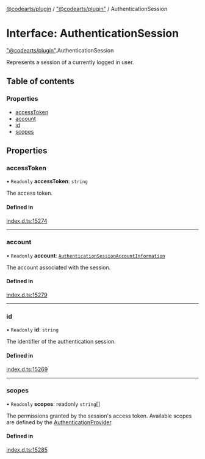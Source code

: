 [@codearts/plugin](../README.md) / ["@codearts/plugin"](../modules/_codearts_plugin_.md) / AuthenticationSession

# Interface: AuthenticationSession

["@codearts/plugin"](../modules/_codearts_plugin_.md).AuthenticationSession

Represents a session of a currently logged in user.

## Table of contents

### Properties

- [accessToken](codearts_plugin_.AuthenticationSession.md#accesstoken)
- [account](codearts_plugin_.AuthenticationSession.md#account)
- [id](codearts_plugin_.AuthenticationSession.md#id)
- [scopes](codearts_plugin_.AuthenticationSession.md#scopes)

## Properties

### accessToken

• `Readonly` **accessToken**: `string`

The access token.

#### Defined in

[index.d.ts:15274](https://github.com/huaweicloud/cloudide-plugin-api/blob/5055bbd/index.d.ts#L15274)

___

### account

• `Readonly` **account**: [`AuthenticationSessionAccountInformation`](codearts_plugin_.AuthenticationSessionAccountInformation.md)

The account associated with the session.

#### Defined in

[index.d.ts:15279](https://github.com/huaweicloud/cloudide-plugin-api/blob/5055bbd/index.d.ts#L15279)

___

### id

• `Readonly` **id**: `string`

The identifier of the authentication session.

#### Defined in

[index.d.ts:15269](https://github.com/huaweicloud/cloudide-plugin-api/blob/5055bbd/index.d.ts#L15269)

___

### scopes

• `Readonly` **scopes**: readonly `string`[]

The permissions granted by the session's access token. Available scopes
are defined by the [AuthenticationProvider](codearts_plugin_.AuthenticationProvider.md).

#### Defined in

[index.d.ts:15285](https://github.com/huaweicloud/cloudide-plugin-api/blob/5055bbd/index.d.ts#L15285)
